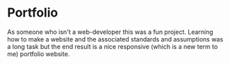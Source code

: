 # Portfolio

As someone who isn't a web-developer this was a fun project. Learning how to make a website and the associated standards and assumptions was a long task but the end result is a nice responsive (which is a new term to me) portfolio website.
